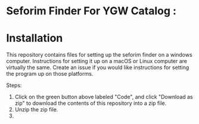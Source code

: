 # Seforim Finder For YGW Catalog : 

# Installation 
This repository contains files for setting up the seforim finder on a windows computer. Instructions for setting it up on a macOS or Linux computer are virtually the same. Create an issue if you would like instructions for setting the program up on those platforms.

Steps: 
 1. Click on the green button above labeled "Code", and click "Download as zip" to download the contents of this repository into a zip file.
 2. Unzip the zip file.
 3. 
